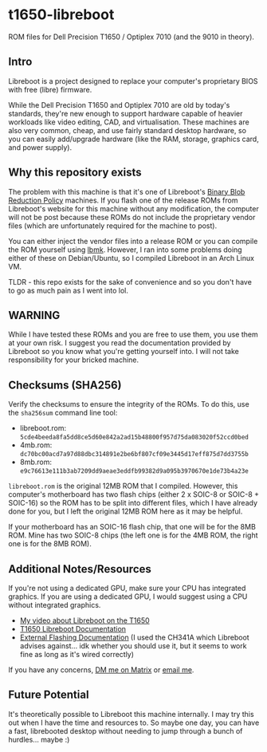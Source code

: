 # t1650-libreboot
ROM files for Dell Precision T1650 / Optiplex 7010 (and the 9010 in theory).

## Intro

Libreboot is a project designed to replace your computer's proprietary BIOS with free (libre) firmware. 

While the Dell Precision T1650 and Optiplex 7010 are old by today's standards, they're new enough to support hardware capable of heavier workloads like video editing, CAD, and virtualisation. These machines are also very common, cheap, and use fairly standard desktop hardware, so you can easily add/upgrade hardware (like the RAM, storage, graphics card, and power supply).

## Why this repository exists

The problem with this machine is that it's one of Libreboot's [Binary Blob Reduction Policy](https://libreboot.org/news/policy.html) machines. If you flash one of the release ROMs from Libreboot's website for this machine without any modification, the computer will not be post because these ROMs do not include the proprietary vendor files (which are unfortunately required for the machine to post).

You can either inject the vendor files into a release ROM or you can compile the ROM yourself using [lbmk](https://libreboot.org/docs/build/). However, I ran into some problems doing either of these on Debian/Ubuntu, so I compiled Libreboot in an Arch Linux VM.

TLDR - this repo exists for the sake of convenience and so you don't have to go as much pain as I went into lol.

## WARNING

While I have tested these ROMs and you are free to use them, you use them at your own risk. I suggest you read the documentation provided by Libreboot so you know what you're getting yourself into. I will not take responsibility for your bricked machine.

## Checksums (SHA256)

Verify the checksums to ensure the integrity of the ROMs. To do this, use the `sha256sum` command line tool:

- libreboot.rom: `5cde4beeda8fa5dd8ce5d60e842a2ad15b48800f957d75da083020f52ccd0bed`
- 4mb.rom: `dc70bc00acd7a97d88dbc314891e2be6bf807cf09e3445d17eff875d7dd3755b`
- 8mb.rom: `e9c76613e111b3ab7209dd9aeae3eddfb99382d9a095b3970670e1de73b4a23e`

`libreboot.rom` is the original 12MB ROM that I compiled. However, this computer's motherboard has two flash chips (either 2 x SOIC-8 or SOIC-8 + SOIC-16) so the ROM has to be split into different files, which I have already done for you, but I left the original 12MB ROM here as it may be helpful.

If your motherboard has an SOIC-16 flash chip, that one will be for the 8MB ROM. Mine has two SOIC-8 chips (the left one is for the 4MB ROM, the right one is for the 8MB ROM).

## Additional Notes/Resources

If you're not using a dedicated GPU, make sure your CPU has integrated graphics. If you are using a dedicated GPU, I would suggest using a CPU without integrated graphics. 

- [My video about Libreboot on the T1650](https://www.youtube.com/watch?v=HxsQ4j8U_Fk)
- [T1650 Libreboot Documentation](https://libreboot.org/docs/install/t1650.html)
- [External Flashing Documentation](https://libreboot.org/docs/install/spi.html) (I used the CH341A which Libreboot advises against... idk whether you should use it, but it seems to work fine as long as it's wired correctly)

If you have any concerns, [DM me on Matrix](https://matrix.to/#/@notnapoleon:envs.net) or [email me](mailto:taz@notnapoleon.net). 

## Future Potential

It's theoretically possible to Libreboot this machine internally. I may try this out when I have the time and resources to. So maybe one day, you can have a fast, librebooted desktop without needing to jump through a bunch of hurdles... maybe :)
